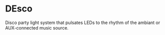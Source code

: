 # DEsco
Disco party light system that pulsates LEDs to the rhythm of the ambiant or AUX-connected music source.

